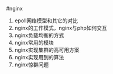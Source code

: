 #nginx

1. epoll网络模型和其它的对比 
2. nginx的工作模式，nginx与php如何交互
3. nginx负载均衡的方式 
4. nginx常用的模块 
5. nginx实现集群的高可用方案 
6. nginx实现用到的算法 
7. nginx惊群问题
